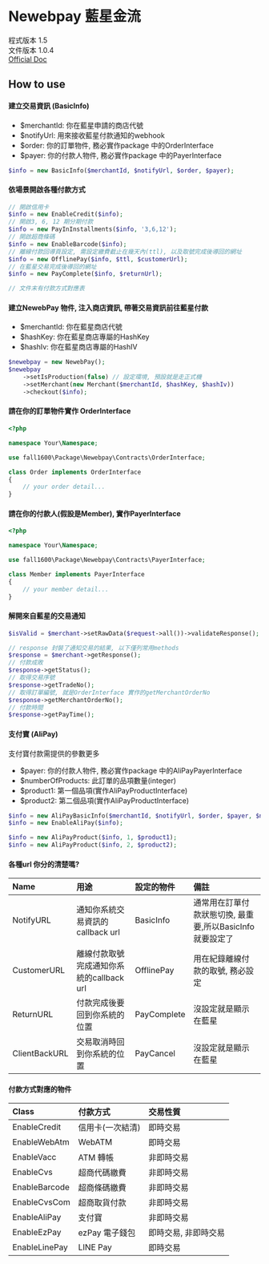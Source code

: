 # Newebpay 藍星金流

程式版本 1.5 <br>
文件版本 1.0.4 <br>
[Official Doc](https://www.newebpay.com/website/Page/content/download_api#1)

## How to use

#### 建立交易資訊 (BasicInfo)
 - $merchantId: 你在藍星申請的商店代號
 - $notifyUrl: 用來接收藍星付款通知的webhook
 - $order: 你的訂單物件, 務必實作package 中的OrderInterface
 - $payer: 你的付款人物件, 務必實作package 中的PayerInterface 
 
```php
$info = new BasicInfo($merchantId, $notifyUrl, $order, $payer);
```

#### 依場景開啟各種付款方式
```php
// 開啟信用卡
$info = new EnableCredit($info);
// 開啟3, 6, 12 期分期付款
$info = new PayInInstallments($info, '3,6,12');
// 開啟超商條碼
$info = new EnableBarcode($info);
// 離線付款回導頁設定, 需設定繳費截止在幾天內(ttl), 以及取號完成後導回的網址
$info = new OfflinePay($info, $ttl, $customerUrl);
// 在藍星交易完成後導回的網址
$info = new PayComplete($info, $returnUrl);

// 文件末有付款方式對應表
```

#### 建立NewebPay 物件, 注入商店資訊, 帶著交易資訊前往藍星付款
 - $merchantId: 你在藍星商店代號
 - $hashKey: 你在藍星商店專屬的HashKey
 - $hashIv: 你在藍星商店專屬的HashIV
 
```php
$newebpay = new NewebPay();
$newebpay
    ->setIsProduction(false) // 設定環境, 預設就是走正式機
    ->setMerchant(new Merchant($merchantId, $hashKey, $hashIv))
    ->checkout($info);
```

#### 請在你的訂單物件實作 OrderInterface

```php
<?php

namespace Your\Namespace;

use fall1600\Package\Newebpay\Contracts\OrderInterface;

class Order implements OrderInterface
{
    // your order detail...
}

```

#### 請在你的付款人(假設是Member), 實作PayerInterface

```php
<?php

namespace Your\Namespace;

use fall1600\Package\Newebpay\Contracts\PayerInterface;

class Member implements PayerInterface
{
    // your member detail...
}
```

#### 解開來自藍星的交易通知
```php
$isValid = $merchant->setRawData($request->all())->validateResponse(); //確認為true 後再往下走

// response 封裝了通知交易的結果, 以下僅列常用methods
$response = $merchant->getResponse();
// 付款成敗
$response->getStatus();
// 取得交易序號
$response->getTradeNo();
// 取得訂單編號, 就是OrderInterface 實作的getMerchantOrderNo
$response->getMerchantOrderNo();
// 付款時間
$response->getPayTime();
```

#### 支付寶 (AliPay)

支付寶付款需提供的參數更多

- $payer: 你的付款人物件, 務必實作package 中的AliPayPayerInterface
- $numberOfProducts: 此訂單的品項數量(integer)
- $product1: 第一個品項(實作AliPayProductInterface)
- $product2: 第二個品項(實作AliPayProductInterface)

```php
$info = new AliPayBasicInfo($merchantId, $notifyUrl, $order, $payer, $numberOfProducts);
$info = new EnableAliPay($info);

$info = new AliPayProduct($info, 1, $product1);
$info = new AliPayProduct($info, 2, $product2);
```

#### 各種url 你分的清楚嗎?
| Name             | 用途                                  | 設定的物件    |    備註                                                   |
|:-----------------|:------------------------------------ |:-------------|:---------------------------------------------------------|
| NotifyURL        | 通知你系統交易資訊的callback url         | BasicInfo    | 通常用在訂單付款狀態切換, 最重要,所以BasicInfo 就要設定了   |
| CustomerURL      | 離線付款取號完成通知你系統的callback url  | OfflinePay   | 用在紀錄離線付款的取號, 務必設定                            |
| ReturnURL        | 付款完成後要回到你系統的位置              | PayComplete  | 沒設定就是顯示在藍星                                        |
| ClientBackURL    | 交易取消時回到你系統的位置                | PayCancel    | 沒設定就是顯示在藍星                                        |


#### 付款方式對應的物件

| Class             | 付款方式                  | 交易性質           |
|:------------------|:------------------------|:------------------|
| EnableCredit      | 信用卡(一次結清)           | 即時交易           |
| EnableWebAtm      | WebATM                  | 即時交易            |
| EnableVacc        | ATM 轉帳                 | 非即時交易          |
| EnableCvs         | 超商代碼繳費              | 非即時交易          |
| EnableBarcode     | 超商條碼繳費              | 非即時交易          |
| EnableCvsCom      | 超商取貨付款              | 非即時交易          |
| EnableAliPay      | 支付寶                   | 非即時交易          |
| EnableEzPay       | ezPay 電子錢包            | 即時交易, 非即時交易 |
| EnableLinePay     | LINE Pay                | 即時交易           |

